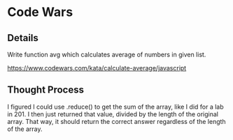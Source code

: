 # Code Wars

## Details

Write function avg which calculates average of numbers in given list.

https://www.codewars.com/kata/calculate-average/javascript

## Thought Process

I figured I could use .reduce() to get the sum of the array, like I did for a lab in 201. I then just returned that value, divided by the length of the original array. That way, it should return the correct answer regardless of the length of the array.
